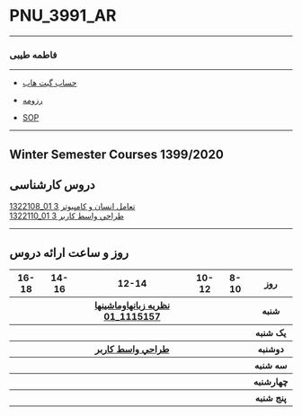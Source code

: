 # PNU_3991_AR
---------
### فاطمه طیبی
 
---
- [حساب گیت هاب](https://github.com/parastootayebi/)

- [رزومه](https://baharbsalmas.github.io/)

- [SOP](https://baharbsalmas.github.io/SOP/)

------------------
## Winter Semester Courses 1399/2020

## دروس کارشناسی

[1322108_01 تعامل انسان و كامپيوتر 3](https://github.com/BaharbSalmas/PNU_3991_AR/tree/main/HumanComputerInteraction)
<br>
[1322110_01 طراحي واسط كاربر 3](https://github.com/BaharbSalmas/PNU_3991_AR/tree/main/UserInterfaceDesign)

--------------
## روز و ساعت ارائه دروس

<table style="width:100%">
  <tr>
    <th >16-18</th>
    <th >14-16</th>
    <th >12-14</th>
    <th>10-12</th>
    <th>8-10</th>
    <th>روز</th>
  </tr>
  <tr>
    <th ></th>
    <th ></th>
    <th><a  href="https://github.com/AliRazavi-edu/PNU_3991/tree/master/_BSc/Theory-of-Languages-and-Machines">نظریه زبانهاوماشینها 1115157_01</a></th>
    <th></th>
    <th></th>
    <th>شنبه</th>
  </tr>
   <tr>
    <th ></th>
    <th ></th>
    <th></th>
    <th></th>
    <th ></th>
    <th>یک شنبه</th>
  </tr>
   <tr>
    <th ></th>
    <th ></th>
    <th ><a  href="https://github.com/AliRazavi-edu/PNU_3991/tree/master/_MSc/SoftwareArchitecture">طراحي واسط كاربر</a></th>
    <th></th>
    <th ></th>   
    <th>دوشنبه</th>
  </tr>
   <tr>
    <th ></th>
    <th ></th>
    <th></th>
    <th></th>
    <th ></th>
    <th>سه شنبه</th>
  </tr>
   <tr>
    <th ></th>
    <th ></th>
    <th></th>
    <th></th>
     <th ></th>
    <th>چهارشنبه</th>
  </tr>
   <tr>
    <th ></th>
     <th ></th>
     <th ></th>
     <th></th>
    <th></th>
    <th>پنج شنبه</th>
  </tr>
</table>
